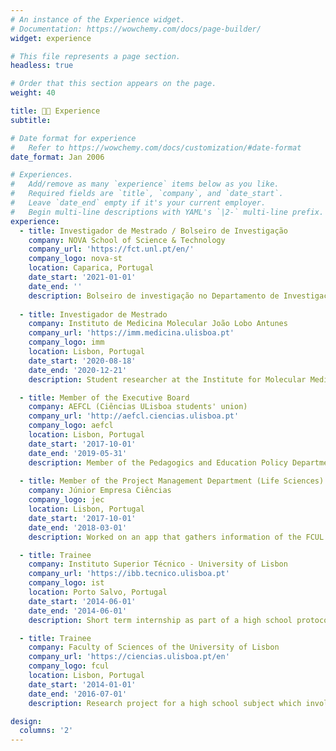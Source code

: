 ```yaml
---
# An instance of the Experience widget.
# Documentation: https://wowchemy.com/docs/page-builder/
widget: experience

# This file represents a page section.
headless: true

# Order that this section appears on the page.
weight: 40

title: 👨‍🔬 Experience
subtitle:

# Date format for experience
#   Refer to https://wowchemy.com/docs/customization/#date-format
date_format: Jan 2006

# Experiences.
#   Add/remove as many `experience` items below as you like.
#   Required fields are `title`, `company`, and `date_start`.
#   Leave `date_end` empty if it's your current employer.
#   Begin multi-line descriptions with YAML's `|2-` multi-line prefix.
experience:
  - title: Investigador de Mestrado / Bolseiro de Investigação
    company: NOVA School of Science & Technology
    company_url: 'https://fct.unl.pt/en/'
    company_logo: nova-st
    location: Caparica, Portugal
    date_start: '2021-01-01'
    date_end: ''
    description: Bolseiro de investigação no Departamento de Investigação da NOVA School of Science and Technology | FCT NOVA, no grupo de Engenharia e Biologia de Sistemas. Realiza investigação em modelação híbrida semiparamétrica do crescimento de culturas de células humanas para produção de vacinas.
        
  - title: Investigador de Mestrado
    company: Instituto de Medicina Molecular João Lobo Antunes
    company_url: 'https://imm.medicina.ulisboa.pt'
    company_logo: imm
    location: Lisbon, Portugal
    date_start: '2020-08-18'
    date_end: '2020-12-21'
    description: Student researcher at the Institute for Molecular Medicine (iMM) studying the influence of R-loops in mRNA splicing and the correction of splicing defects at the Sérgio de Almeida Laboratory.

  - title: Member of the Executive Board
    company: AEFCL (Ciências ULisboa students' union)
    company_url: 'http://aefcl.ciencias.ulisboa.pt'
    company_logo: aefcl
    location: Lisbon, Portugal
    date_start: '2017-10-01'
    date_end: '2019-05-31'
    description: Member of the Pedagogics and Education Policy Department at the FCUL students’ union. Organized the college’s job fair in 2018 and 2019 as well as various training workshops. Collaborated in various national educational policy motions. Represented the college’s students in local and national forums. Managed the departmental activities and budget (as coordinator).
    
  - title: Member of the Project Management Department (Life Sciences)
    company: Júnior Empresa Ciências
    company_logo: jec
    location: Lisbon, Portugal
    date_start: '2017-10-01'
    date_end: '2018-03-01'
    description: Worked on an app that gathers information of the FCUL campus' fauna and flora. Responsible for mapping and gathering information regarding the flora.

  - title: Trainee
    company: Instituto Superior Técnico - University of Lisbon
    company_url: 'https://ibb.tecnico.ulisboa.pt'
    company_logo: ist
    location: Porto Salvo, Portugal
    date_start: '2014-06-01'
    date_end: '2014-06-01'
    description: Short term internship as part of a high school protocol. Worked in the Stem Cell Bioengineering and Regenerative Medicine Laboratory learning about laboratory procedures such as human stem cell culture and fluorescence microscopy analysis.

  - title: Trainee
    company: Faculty of Sciences of the University of Lisbon
    company_url: 'https://ciencias.ulisboa.pt/en'
    company_logo: fcul
    location: Lisbon, Portugal
    date_start: '2014-01-01'
    date_end: '2016-07-01'
    description: Research project for a high school subject which involved studying recombinant endolysins biosynthesis and study. In collaboration with the Enzymology group of the Centre for Chemistry and Biochemistry.

design:
  columns: '2'
---
```


